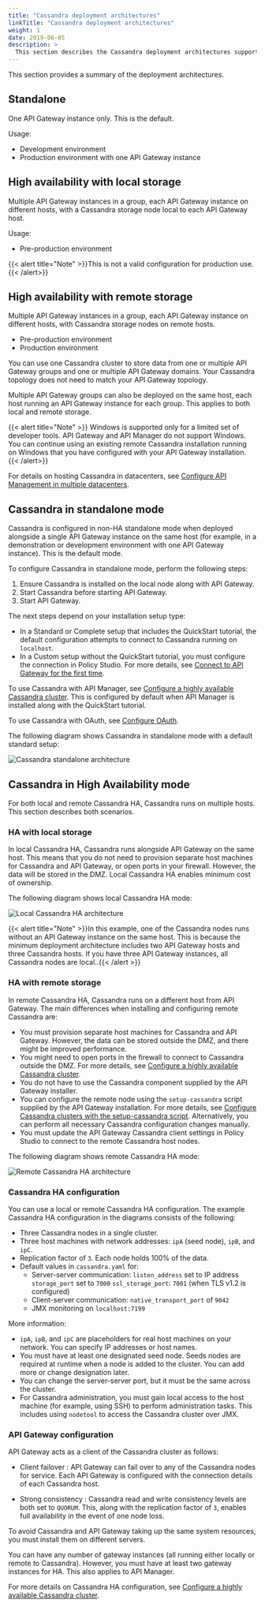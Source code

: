 ```yaml
---
title: "Cassandra deployment architectures"
linkTitle: "Cassandra deployment architectures"
weight: 1
date: 2019-06-05
description: >
  This section describes the Cassandra deployment architectures supported by API Gateway.
---
```


This section provides a summary of the deployment architectures.

## Standalone

One API Gateway instance only. This is the default.

Usage:

* Development environment
* Production environment with one API Gateway instance

## High availability with local storage

Multiple API Gateway instances in a group, each API Gateway instance on different hosts, with a Cassandra storage node local to each API Gateway host.

Usage:

* Pre-production environment

{{< alert title="Note" >}}This is not a valid configuration for production use.{{< /alert>}}

## High availability with remote storage

Multiple API Gateway instances in a group, each API Gateway instance on different hosts, with Cassandra storage nodes on remote hosts.

* Pre-production environment
* Production environment

You can use one Cassandra cluster to store data from one or multiple API Gateway groups and one or multiple API Gateway domains. Your Cassandra topology does not need to match your API Gateway topology.

Multiple API Gateway groups can also be deployed on the same host, each host running an API Gateway instance for each group. This applies to both local and remote storage.

{{< alert title="Note" >}}
Windows is supported only for a limited set of developer tools. API Gateway and API Manager do not support Windows. You can continue using an existing remote Cassandra installation running
on Windows that you have configured with your API Gateway installation.
{{< /alert>}}

For details on hosting Cassandra in datacenters, see [Configure API Management in multiple datacenters](/docs/apimgmt_multi_dc/).

## Cassandra in standalone mode

Cassandra is configured in non-HA standalone mode when deployed alongside a single API Gateway instance on the same host (for example, in a demonstration or development environment with one API Gateway instance). This is the default mode.

To configure Cassandra in standalone mode, perform the following steps:

1. Ensure Cassandra is installed on the local node along with API Gateway.
2. Start Cassandra before starting API Gateway.
3. Start API Gateway.

The next steps depend on your installation setup type:

* In a Standard or Complete setup that includes the QuickStart tutorial, the default configuration attempts to connect to Cassandra running on `localhost`.
* In a Custom setup without the QuickStart tutorial, you must configure the connection in Policy Studio. For more details, see [Connect to API Gateway for the first time](/docs/cass_admin/cassandra_manage#connect-to-api-gateway-for-the-first-time).

To use Cassandra with API Manager, see [Configure a highly available Cassandra cluster](/docs/cass_admin/cassandra_config/). This is configured by default when API Manager is installed along with the QuickStart tutorial.

To use Cassandra with OAuth, see [Configure OAuth](/docs/apim_policydev/apigw_oauth/).

The following diagram shows Cassandra in standalone mode with a default standard setup:

![Cassandra standalone architecture](/Images/CassandraAdminGuide/cassandra_architecture_standalone.png)

## Cassandra in High Availability mode

For both local and remote Cassandra HA, Cassandra runs on multiple hosts. This section describes both scenarios.

### HA with local storage

In local Cassandra HA, Cassandra runs alongside API Gateway on the same host. This means that you do not need to provision separate host machines for Cassandra and API Gateway, or open ports in your firewall. However, the data will be stored in the DMZ. Local Cassandra HA enables minimum cost of ownership.

The following diagram shows local Cassandra HA mode:

![Local Cassandra HA architecture](/Images/CassandraAdminGuide/cassandra_architecture_local.png)

{{< alert title="Note" >}}In this example, one of the Cassandra nodes runs without an API Gateway instance on the same host. This is because the minimum deployment architecture includes two API Gateway hosts and three Cassandra hosts. If you have three API Gateway instances, all Cassandra nodes are local..{{< /alert >}}

### HA with remote storage

In remote Cassandra HA, Cassandra runs on a different host from API Gateway. The main differences when installing and configuring remote Cassandra are:

* You must provision separate host machines for Cassandra and API Gateway. However, the data can be stored outside the DMZ, and there might be improved performance.
* You might need to open ports in the firewall to connect to Cassandra outside the DMZ. For more details, see [Configure a highly available Cassandra cluster](/docs/cass_admin/cassandra_config/).
* You do not have to use the Cassandra component supplied by the API Gateway installer.
* You can configure the remote node using the `setup-cassandra` script supplied by the API Gateway installation. For more details, see [Configure Cassandra clusters with the setup-cassandra script](/docs/cass_admin/cassandra_setup_script/). Alternatively, you can perform all necessary Cassandra configuration changes manually.
* You must update the API Gateway Cassandra client settings in Policy Studio to connect to the remote Cassandra host nodes.

The following diagram shows remote Cassandra HA mode:

![Remote Cassandra HA architecture](/Images/CassandraAdminGuide/cassandra_architecture_remote.png)

### Cassandra HA configuration

You can use a local or remote Cassandra HA configuration. The example Cassandra HA configuration in the diagrams consists of the following:

* Three Cassandra nodes in a single cluster.
* Three host machines with network addresses: `ipA` (seed node), `ipB`, and `ipC`.
* Replication factor of `3`. Each node holds 100% of the data.
* Default values in `cassandra.yaml` for:
    * Server-server communication:
    `listen_address` set to IP address
    `storage_port` set to `7000`
    `ssl_storage_port`: `7001` (when TLS v1.2 is configured)
    * Client-server communication: `native_transport_port` of `9042`
    * JMX monitoring on `localhost:7199`

More information:

* `ipA`, `ipB`, and `ipC` are placeholders for real host machines on your network. You can specify IP addresses or host names.
* You must have at least one designated seed node. Seeds nodes are required at runtime when a node is added to the cluster. You can add more or change designation later.
* You can change the server-server port, but it must be the same across the cluster.
* For Cassandra administration, you must gain local access to the host machine (for example, using SSH) to perform administration tasks. This includes using `nodetool` to access the Cassandra cluster over JMX.

### API Gateway configuration

API Gateway acts as a client of the Cassandra cluster as follows:

* Client failover
  : API Gateway can fail over to any of the Cassandra nodes for service. Each API Gateway is configured with the connection details of each Cassandra host.

* Strong consistency
  : Cassandra read and write consistency levels are both set to `QUORUM`. This, along with the replication factor of `3`, enables full availability in the event of one node loss.

To avoid Cassandra and API Gateway taking up the same system resources, you must install them on different servers.

You can have any number of gateway instances (all running either locally or remote to Cassandra). However, you must have at least two gateway instances for HA. This also applies to API Manager.

For more details on Cassandra HA configuration, see [Configure a highly available Cassandra cluster](/docs/cass_admin/cassandra_config/).
